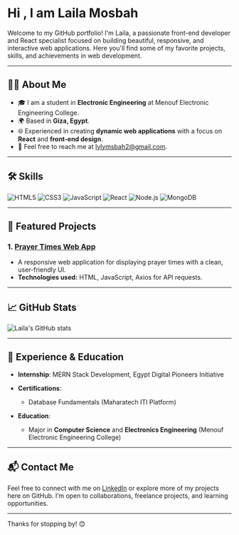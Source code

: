 # Hi , I am Laila Mosbah

Welcome to my GitHub portfolio! I'm Laila, a passionate front-end developer and React specialist focused on building beautiful, responsive, and interactive web applications. Here you'll find some of my favorite projects, skills, and achievements in web development.

---

## 👩‍💻 About Me

- 🎓 I am a student in **Electronic Engineering** at Menouf Electronic Engineering College.
- 🌍 Based in **Giza, Egypt**.
- 🌐 Experienced in creating **dynamic web applications** with a focus on **React** and **front-end design**.
- 📧 Feel free to reach me at [lylymsbah2@gmail.com](mailto:lylymsbah2@gmail.com).

---

## 🛠️ Skills

![HTML5](https://img.shields.io/badge/-HTML5-E34F26?logo=html5&logoColor=white)
![CSS3](https://img.shields.io/badge/-CSS3-1572B6?logo=css3&logoColor=white)
![JavaScript](https://img.shields.io/badge/-JavaScript-F7DF1E?logo=javascript&logoColor=black)
![React](https://img.shields.io/badge/-React-61DAFB?logo=react&logoColor=black)
![Node.js](https://img.shields.io/badge/-Node.js-339933?logo=node.js&logoColor=white)
![MongoDB](https://img.shields.io/badge/-MongoDB-47A248?logo=mongodb&logoColor=white)


---

## 📂 Featured Projects

### 1. [Prayer Times Web App](https://github.com/LailaMosbah/prayer-times)
   - A responsive web application for displaying prayer times with a clean, user-friendly UI.
   - **Technologies used:** HTML, JavaScript, Axios for API requests.

---

## 📈 GitHub Stats

![Laila's GitHub stats](https://github-readme-stats.vercel.app/api?username=LailaMosbah&show_icons=true&theme=radical)

---

## 🌟 Experience & Education

- **Internship**: MERN Stack Development, Egypt Digital Pioneers Initiative
- **Certifications**:
  - Database Fundamentals (Maharatech ITI Platform)

- **Education**:
  - Major in **Computer Science** and **Electronics Engineering** (Menouf Electronic Engineering College)

---

## 📬 Contact Me

Feel free to connect with me on [LinkedIn](https://www.linkedin.com/in/lailaomsbah1313) or explore more of my projects here on GitHub. I’m open to collaborations, freelance projects, and learning opportunities.

---

Thanks for stopping by! 😊

